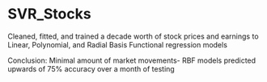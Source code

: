 # SVR_Stocks

Cleaned, fitted, and trained a decade worth of stock prices and earnings to Linear, Polynomial, and Radial Basis Functional regression models

Conclusion: 
Minimal amount of market movements- RBF models predicted upwards of 75% accuracy over a month of testing 
